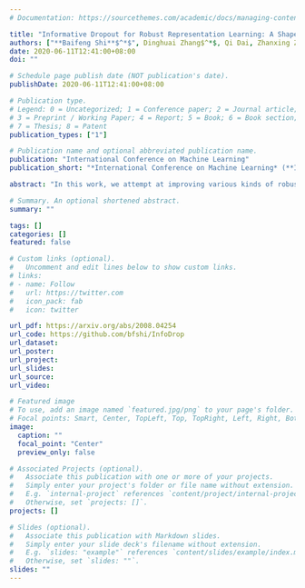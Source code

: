 ```yaml
---
# Documentation: https://sourcethemes.com/academic/docs/managing-content/

title: "Informative Dropout for Robust Representation Learning: A Shape-bias Perspective"
authors: ["**Baifeng Shi**$^*$", Dinghuai Zhang$^*$, Qi Dai, Zhanxing Zhu, Yadong Mu, Jingdong Wang]
date: 2020-06-11T12:41:00+08:00
doi: ""

# Schedule page publish date (NOT publication's date).
publishDate: 2020-06-11T12:41:00+08:00

# Publication type.
# Legend: 0 = Uncategorized; 1 = Conference paper; 2 = Journal article;
# 3 = Preprint / Working Paper; 4 = Report; 5 = Book; 6 = Book section;
# 7 = Thesis; 8 = Patent
publication_types: ["1"]

# Publication name and optional abbreviated publication name.
publication: "International Conference on Machine Learning"
publication_short: "*International Conference on Machine Learning* (**ICML 2020**)"

abstract: "In this work, we attempt at improving various kinds of robustness universally by alleviating CNN's **texture bias**. With inspiration from the **human visual system**, we propose to discriminate texture from shape based on **local self-information** in an image, and adopt a Dropout-like algorithm to decorrelate the model output from the local texture. We observe enhanced robustness under various scenarios (**domain generalization, few-shot classification, image corruption, and adversarial perturbation**)."

# Summary. An optional shortened abstract.
summary: ""

tags: []
categories: []
featured: false

# Custom links (optional).
#   Uncomment and edit lines below to show custom links.
# links:
# - name: Follow
#   url: https://twitter.com
#   icon_pack: fab
#   icon: twitter

url_pdf: https://arxiv.org/abs/2008.04254
url_code: https://github.com/bfshi/InfoDrop
url_dataset:
url_poster:
url_project:
url_slides:
url_source:
url_video:

# Featured image
# To use, add an image named `featured.jpg/png` to your page's folder. 
# Focal points: Smart, Center, TopLeft, Top, TopRight, Left, Right, BottomLeft, Bottom, BottomRight.
image:
  caption: ""
  focal_point: "Center"
  preview_only: false

# Associated Projects (optional).
#   Associate this publication with one or more of your projects.
#   Simply enter your project's folder or file name without extension.
#   E.g. `internal-project` references `content/project/internal-project/index.md`.
#   Otherwise, set `projects: []`.
projects: []

# Slides (optional).
#   Associate this publication with Markdown slides.
#   Simply enter your slide deck's filename without extension.
#   E.g. `slides: "example"` references `content/slides/example/index.md`.
#   Otherwise, set `slides: ""`.
slides: ""
---
```

